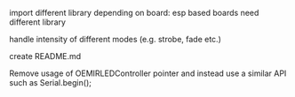 import different library depending on board: esp based boards need different library

handle intensity of different modes (e.g. strobe, fade etc.)

create README.md

Remove usage of OEMIRLEDController pointer and instead use a similar API such as Serial.begin();